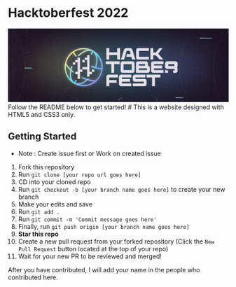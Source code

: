 # Hacktoberfest 2022

<div align="center">
  <img src="img/1080x360.jpg" />
  </div>
Follow the README below to get started!
# This is a website designed with HTML5 and CSS3 only.


## Getting Started

* Note : Create issue first or Work on created issue 

1. Fork this repository
2. Run `git clone [your repo url goes here]`
3. CD into your cloned repo
4. Run `git checkout -b [your branch name goes here]` to create your new branch
5. Make your edits and save
6. Run `git add .`
7. Run `git commit -m 'Commit message goes here'`
8. Finally, run `git push origin [your branch name goes here]`
9. **Star this repo**
10. Create a new pull request from your forked repository (Click the `New Pull Request` button located at the top of your repo)
11. Wait for your new PR to be reviewed and merged!




After you have contributed, I will add your name in the people who contributed  here.
